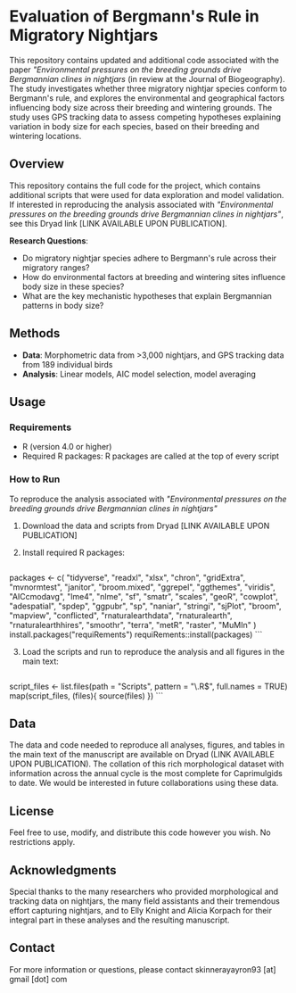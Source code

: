 # Evaluation of Bergmann's Rule in Migratory Nightjars

This repository contains updated and additional code associated with the paper *"Environmental pressures on the breeding grounds drive Bergmannian clines in nightjars* (in review at the Journal of Biogeography). The study investigates whether three migratory nightjar species conform to Bergmann's rule, and explores the environmental and geographical factors influencing body size across their breeding and wintering grounds. The study uses GPS tracking data to assess competing hypotheses explaining variation in body size for each species, based on their breeding and wintering locations.

## Overview

This repository contains the full code for the project, which contains additional scripts that were used for data exploration and model validation. If interested in reproducing the analysis associated with *"Environmental pressures on the breeding grounds drive Bergmannian clines in nightjars"*, see this Dryad link [LINK AVAILABLE UPON PUBLICATION].

**Research Questions**:
- Do migratory nightjar species adhere to Bergmann's rule across their migratory ranges?
- How do environmental factors at breeding and wintering sites influence body size in these species?
- What are the key mechanistic hypotheses that explain Bergmannian patterns in body size?

## Methods

- **Data**: Morphometric data from >3,000 nightjars, and GPS tracking data from 189 individual birds
- **Analysis**: Linear models, AIC model selection, model averaging 

## Usage

### Requirements

- R (version 4.0 or higher)
- Required R packages: R packages are called at the top of every script 

### How to Run

To reproduce the analysis associated with *"Environmental pressures on the breeding grounds drive Bergmannian clines in nightjars"*

1. Download the data and scripts from Dryad [LINK AVAILABLE UPON PUBLICATION]

2. Install required R packages:
    ```R
  packages <- c(
  "tidyverse", "readxl", "xlsx", "chron", "gridExtra", "mvnormtest", "janitor", 
  "broom.mixed", "ggrepel", "ggthemes", "viridis", "AICcmodavg", "lme4", "nlme", 
  "sf", "smatr", "scales", "geoR", "cowplot", "adespatial", "spdep", "ggpubr", 
  "sp", "naniar", "stringi", "sjPlot", "broom", "mapview", "conflicted", 
  "rnaturalearthdata", "rnaturalearth", "rnaturalearthhires", "smoothr", "terra", 
  "metR", "raster", "MuMIn"
)
install.packages("requiRements")
requiRements::install(packages)
    ```
    
3. Load the scripts and run to reproduce the analysis and all figures in the main text:
    ```R
script_files <- list.files(path = "Scripts", pattern = "\\.R$", full.names = TRUE)
map(script_files, \(files){
 source(files)
 })
    ```

## Data

The data and code needed to reproduce all analyses, figures, and tables in the main text of the manuscript are available on Dryad (LINK AVAILABLE UPON PUBLICATION). The collation of this rich morphological dataset with information across the annual cycle is the most complete for Caprimulgids to date. We would be interested in future collaborations using these data. 

## License

Feel free to use, modify, and distribute this code however you wish. No restrictions apply.

## Acknowledgments

Special thanks to the many researchers who provided morphological and tracking data on nightjars, the many field assistants and their tremendous effort capturing nightjars, and to Elly Knight and Alicia Korpach for their integral part in these analyses and the resulting manuscript. 

## Contact

For more information or questions, please contact skinnerayayron93 [at] gmail [dot] com
